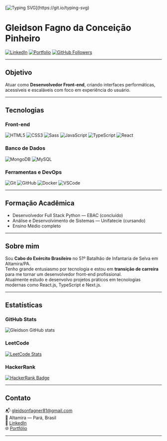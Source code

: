 <!-- Header animado -->
[![Typing SVG](https://readme-typing-svg.demolab.com?font=Fira+Code&size=22&pause=1000&width=435&lines=Olá%2C+me+chamo+Gleidson+Fagno!;Sou+Desenvolvedor+Front-end.;Seja+bem-vindo+ao+meu+GitHub!)](https://git.io/typing-svg)

# Gleidson Fagno da Conceição Pinheiro

[![LinkedIn](https://img.shields.io/badge/-LinkedIn-blue?style=flat-square&logo=Linkedin&logoColor=white)](https://www.linkedin.com/in/gleidson-fagno-1510a91ab)
[![Portfolio](https://img.shields.io/badge/-Portf%C3%B3lio-000?style=flat-square&logo=firefox&logoColor=white)](https://www.gleidsonfagno.com.br/)
[![GitHub Followers](https://img.shields.io/github/followers/gleidsonfagno?label=Follow&style=social)](https://github.com/gleidsonfagno)

---

## Objetivo

Atuar como **Desenvolvedor Front-end**, criando interfaces performáticas, acessíveis e escaláveis com foco em experiência do usuário.

---

## Tecnologias

### Front-end
![HTML5](https://img.shields.io/badge/HTML5-E34F26?style=flat-square&logo=html5&logoColor=white)
![CSS3](https://img.shields.io/badge/CSS3-1572B6?style=flat-square&logo=css3&logoColor=white)
![Sass](https://img.shields.io/badge/Sass-CC6699?style=flat-square&logo=sass&logoColor=white)
![JavaScript](https://img.shields.io/badge/JavaScript-F7DF1E?style=flat-square&logo=javascript&logoColor=black)
![TypeScript](https://img.shields.io/badge/TypeScript-007ACC?style=flat-square&logo=typescript&logoColor=white)
![React](https://img.shields.io/badge/React-20232A?style=flat-square&logo=react&logoColor=61DAFB)

### Banco de Dados
![MongoDB](https://img.shields.io/badge/MongoDB-4EA94B?style=flat-square&logo=mongodb&logoColor=white)
![MySQL](https://img.shields.io/badge/MySQL-4479A1?style=flat-square&logo=mysql&logoColor=white)

### Ferramentas e DevOps
![Git](https://img.shields.io/badge/Git-F05032?style=flat-square&logo=git&logoColor=white)
![GitHub](https://img.shields.io/badge/GitHub-181717?style=flat-square&logo=github)
![Docker](https://img.shields.io/badge/Docker-2496ED?style=flat-square&logo=docker&logoColor=white)
![VSCode](https://img.shields.io/badge/VSCode-007ACC?style=flat-square&logo=visual-studio-code&logoColor=white)

---

## Formação Acadêmica

- Desenvolvedor Full Stack Python — EBAC (concluído)
- Análise e Desenvolvimento de Sistemas — Unifatecie (cursando)
- Ensino Médio completo

---

## Sobre mim

Sou **Cabo do Exército Brasileiro** no 51º Batalhão de Infantaria de Selva em Altamira/PA.  
Tenho grande entusiasmo por tecnologia e estou em **transição de carreira** para me tornar um desenvolvedor front-end profissional.  
Atualmente estudo e desenvolvo projetos práticos em tecnologias modernas como React.js, TypeScript e Next.js.

---

## Estatísticas

### GitHub Stats
![Gleidson GitHub stats](https://github-readme-stats.vercel.app/api?username=gleidsonfagno&show_icons=true&theme=gruvbox)

### LeetCode
[![LeetCode Stats](https://leetcard.jacoblin.cool/gleidsonfagno?ext=heatmap&theme=dark)](https://leetcode.com/u/gleidsonfagno/)

### HackerRank
[![HackerRank Badge](https://hackerrank-badges.vercel.app/gleidsonfagner81)](https://www.hackerrank.com/profile/gleidsonfagner81)

---

## Contato

📬 [gleidsonfagner81@gmail.com](mailto:gleidsonfagner838@gmail.com)  
📍 Altamira — Pará, Brasil  
🔗 [LinkedIn](https://www.linkedin.com/in/gleidson-fagno-1510a91ab)  
🌐 [Portfólio](https://www.gleidsonfagno.com.br)

---
